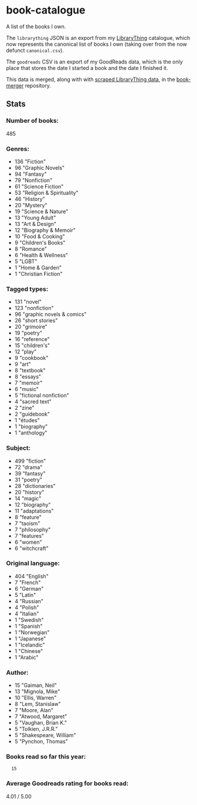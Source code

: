 book-catalogue
==============

A list of the books I own.

The `librarything` JSON is an export from my [LibraryThing](https://www.librarything.com/catalog/tripofmice) catalogue, which now represents the canonical list of books I own (taking over from the now defunct `canonical.csv`).

The `goodreads` CSV is an export of my GoodReads data, which is the only place that stores the date I started a book and the date I finished it.

This data is merged, along with with [scraped LibraryThing data](https://github.com/mouse-reeve/book-scraper), in the [book-merger](https://github.com/mouse-reeve/book-merger) repository.

## Stats
### Number of books:
485

### Genres:
- 136 "Fiction"
- 96 "Graphic Novels"
- 94 "Fantasy"
- 79 "Nonfiction"
- 61 "Science Fiction"
- 53 "Religion & Spirituality"
- 46 "History"
- 20 "Mystery"
- 19 "Science & Nature"
- 13 "Young Adult"
- 13 "Art & Design"
- 12 "Biography & Memoir"
- 10 "Food & Cooking"
- 9 "Children's Books"
- 8 "Romance"
- 6 "Health & Wellness"
- 5 "LGBT"
- 1 "Home & Garden"
- 1 "Christian Fiction"

### Tagged types:
- 131 "novel"
- 123 "nonfiction"
- 96 "graphic novels & comics"
- 26 "short stories"
- 20 "grimoire"
- 19 "poetry"
- 16 "reference"
- 15 "children's"
- 12 "play"
- 9 "cookbook"
- 9 "art"
- 8 "textbook"
- 8 "essays"
- 7 "memoir"
- 6 "music"
- 5 "fictional nonfiction"
- 4 "sacred text"
- 2 "zine"
- 2 "guidebook"
- 1 "études"
- 1 "biography"
- 1 "anthology"

### Subject:
- 499     "fiction"
- 72     "drama"
- 39     "fantasy"
- 31     "poetry"
- 28     "dictionaries"
- 20     "history"
- 14     "magic"
- 12     "biography"
- 11     "adaptations"
- 8     "feature"
- 7     "taoism"
- 7     "philosophy"
- 7     "features"
- 6     "women"
- 6     "witchcraft"

### Original language:
- 404 "English"
- 7 "French"
- 6 "German"
- 5 "Latin"
- 4 "Russian"
- 4 "Polish"
- 4 "Italian"
- 1 "Swedish"
- 1 "Spanish"
- 1 "Norwegian"
- 1 "Japanese"
- 1 "Icelandic"
- 1 "Chinese"
- 1 "Arabic"

### Author:
- 15 "Gaiman, Neil"
- 13 "Mignola, Mike"
- 10 "Ellis, Warren"
- 8 "Lem, Stanislaw"
- 7 "Moore, Alan"
- 7 "Atwood, Margaret"
- 5 "Vaughan, Brian K."
- 5 "Tolkien, J.R.R."
- 5 "Shakespeare, William"
- 5 "Pynchon, Thomas"

### Books read so far this year:
      15


### Average Goodreads rating for books read:
4.01 / 5.00



